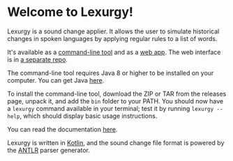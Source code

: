 # Welcome to Lexurgy!
Lexurgy is a sound change applier. It allows the user to simulate historical changes in spoken languages by applying regular rules to a list of words.

It's available as a [command-line tool](https://github.com/def-gthill/lexurgy/releases/latest) and as a [web app](https://www.lexurgy.com/sc). The web interface is in [a separate repo](https://github.com/def-gthill/lexurgy-web).

The command-line tool requires Java 8 or higher to be installed on your computer. You can get Java [here](https://www.oracle.com/java/technologies/javase-jre8-downloads.html).

To install the command-line tool, download the ZIP or TAR from the releases page, unpack it, and add the ``bin`` folder to your PATH. You should now have a ``lexurgy`` command available in your terminal; test it by running ``lexurgy --help``, which should display basic usage instructions.

You can read the documentation [here](https://www.meamoria.com/lexurgy/html/index.html).

Lexurgy is written in [Kotlin](https://kotlinlang.org/), and the sound change file format is powered by the [ANTLR](https://github.com/antlr/antlr4) parser generator.

